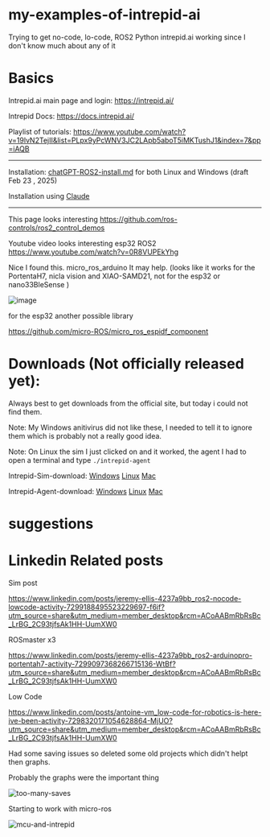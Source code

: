 # my-examples-of-intrepid-ai
Trying to get no-code, lo-code, ROS2 Python intrepid.ai working since I don't know much about any of it



# Basics


Intrepid.ai main page and login:  https://intrepid.ai/

Intrepid Docs:  https://docs.intrepid.ai/

Playlist of tutorials: https://www.youtube.com/watch?v=19lvN2TejII&list=PLpx9yPcWNV3JC2LApb5aboT5iMKTushJ1&index=7&pp=iAQB


---------------------------------------------
Installation: [chatGPT-ROS2-install.md](chatGPT-ROS2-install.md)  for both Linux and Windows (draft Feb 23 , 2025)


Installation using [Claude](claude.md)

--------------------------------
This page looks interesting   https://github.com/ros-controls/ros2_control_demos

Youtube video looks interesting esp32 ROS2
https://www.youtube.com/watch?v=0R8VUPEkYhg

Nice I found this. micro_ros_arduino It may help. (looks like it works for the PortentaH7, nicla vision and XIAO-SAMD21, not for the esp32 or nano33BleSense )

![image](https://github.com/user-attachments/assets/230bf4fc-8bf8-4960-9a39-30a55ac43b52)


for the esp32 another possible library

https://github.com/micro-ROS/micro_ros_espidf_component



# Downloads (Not officially released yet):

Always best to get downloads from the official site, but today i could not find them.

Note: My Windows anitivirus did not like these, I needed to tell it to ignore them which is probably not a really good idea.

Note: On Linux the sim I just clicked on and it worked, the agent I had to open a terminal and type ```./intrepid-agent```

Intrepid-Sim-download: [Windows](https://labs.intrepid.ai/releases/intrepid-sim-latest-windows.7z)  [Linux]()  [Mac]()



 Intrepid-Agent-download: [Windows](https://labs.intrepid.ai/releases/intrepid-agent-latest-windows.7z)  [Linux]()  [Mac]()




# suggestions



# Linkedin Related posts




Sim  post

https://www.linkedin.com/posts/jeremy-ellis-4237a9bb_ros2-nocode-lowcode-activity-7299188495523229697-f6if?utm_source=share&utm_medium=member_desktop&rcm=ACoAABmRbRsBc_LrBG_2C93tjfsAk1HH-UumXW0


ROSmaster x3

https://www.linkedin.com/posts/jeremy-ellis-4237a9bb_ros2-arduinopro-portentah7-activity-7299097368266715136-WtBf?utm_source=share&utm_medium=member_desktop&rcm=ACoAABmRbRsBc_LrBG_2C93tjfsAk1HH-UumXW0


Low Code

https://www.linkedin.com/posts/antoine-vm_low-code-for-robotics-is-here-ive-been-activity-7298320171054628864-MjUO?utm_source=share&utm_medium=member_desktop&rcm=ACoAABmRbRsBc_LrBG_2C93tjfsAk1HH-UumXW0




Had some saving issues so deleted some old projects which didn't helpt then graphs. 

Probably the graphs were the important thing


![too-many-saves](https://github.com/user-attachments/assets/1c6012c1-1fe1-411a-a71e-278dbcc5ccd1)


Starting to work with micro-ros


![mcu-and-intrepid](https://github.com/user-attachments/assets/422d5f94-4877-451e-96a1-c85365d8a5f6)
